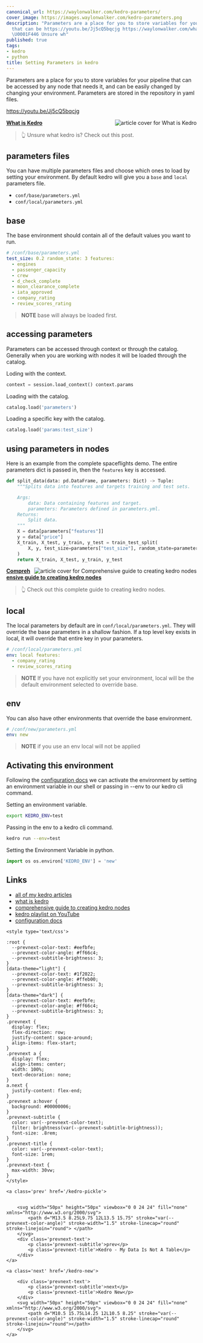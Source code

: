 ```yaml
---
canonical_url: https://waylonwalker.com/kedro-parameters/
cover_image: https://images.waylonwalker.com/kedro-parameters.png
description: "Parameters are a place for you to store variables for your pipeline
  that can be https://youtu.be/Jj5cQ5bqcjg https://waylonwalker.com/what-is-kedro/
  \U0001F446 Unsure wh"
published: true
tags:
- kedro
- python
title: Setting Parameters in kedro
---
```


Parameters are a place for you to store variables for your pipeline that can be accessed by any node that needs it, and can be easily changed by changing your environment.  Parameters are stored in the repository in yaml files.

https://youtu.be/Jj5cQ5bqcjg


  <div class="onelinelink-wrapper">
      <a class="onelinelink" href="https://waylonwalker.com/what-is-kedro/">
          <img style="float: right;" align='right' src="https://images.waylonwalker.com/what-is-kedro-og_250x140.png" alt="article cover for 
 What is Kedro
"/>
          <p><strong>
 What is Kedro
</strong></p>
      </a>
  </div>


> 👆 Unsure what kedro is?  Check out this post.

## parameters files

You can have multiple parameters files and choose which ones to load by setting your environment.  By default kedro will give you a `base` and `local` parameters file.

* `conf/base/parameters.yml`
* `conf/local/parameters.yml`

## base

The base environment should contain all of the default values you want to run.

``` yaml
# /conf/base/parameters.yml
test_size: 0.2 random_state: 3 features:
  - engines
  - passenger_capacity
  - crew
  - d_check_complete
  - moon_clearance_complete
  - iata_approved
  - company_rating
  - review_scores_rating
```

> **NOTE** base will always be loaded first.

## accessing parameters

Parameters can be accessed through context or through the catalog.  Generally when you are working with nodes it will be loaded through the catalog.

Loding with the context.

``` python
context = session.load_context() context.params
```

Loading with the catalog.

``` python
catalog.load('parameters')
```

Loading a specific key with the catalog.

``` python
catalog.load('params:test_size')
```

## using parameters in nodes

Here is an example from the complete spaceflights demo.  The entire parameters dict is passed in, then the `features` key is accessed.

``` python
def split_data(data: pd.DataFrame, parameters: Dict) -> Tuple:
    """Splits data into features and targets training and test sets.

    Args:
        data: Data containing features and target.
        parameters: Parameters defined in parameters.yml.
    Returns:
        Split data.
    """
    X = data[parameters["features"]]
    y = data["price"]
    X_train, X_test, y_train, y_test = train_test_split(
        X, y, test_size=parameters["test_size"], random_state=parameters["random_state"]
    )
    return X_train, X_test, y_train, y_test
```


  <div class="onelinelink-wrapper">
      <a class="onelinelink" href="https://waylonwalker.com/kedro-node/">
          <img style="float: right;" align='right' src="https://images.waylonwalker.com/kedro-node-og_250x140.png" alt="article cover for 
 Comprehensive guide to creating kedro nodes
"/>
          <p><strong>
 Comprehensive guide to creating kedro nodes
</strong></p>
      </a>
  </div>


> 👆 Check out this complete guide to creating kedro nodes.

## local

The local parameters by default are in `conf/local/parameters.yml`.  They will override the base parameters in a shallow fashion.  If a top level key exists in local, it will override that entire key in your parameters.

``` yaml
# /conf/local/parameters.yml
env: local features:
  - company_rating
  - review_scores_rating
```

> **NOTE** If you have not explicitly set your environment, local will be the
default environment selected to override base.

## env

You can also have other environments that override the base environment.

``` yaml
# /conf/new/parameters.yml
env: new
```

> **NOTE** if you use an env local will not be applied

## Activating this environment

Following the [configuration docs](https://kedro.readthedocs.io/en/latest/04_kedro_project_setup/02_configuration.html) we can activate the environment by setting an environment variable in our shell or passing in --env to our kedro cli command.

Setting an environment variable.

``` bash
export KEDRO_ENV=test
```

Passing in the env to a kedro cli command.

``` bash
kedro run --env=test
```

Setting the Environment Variable in python.

``` python
import os os.environ['KEDRO_ENV'] = 'new'
```

## Links

* [all of my kedro articles](https://waylonwalker.com/kedro/)
* [what is kedro](https://waylonwalker.com/what-is-kedro/)
* [comprehensive guide to creating kedro nodes](https://waylonwalker.com/kedro-node/)
* [kedro playlist on YouTube](https://www.youtube.com/watch?v=bw5_FWDVRpU&list=PLTRNG6WIHETCoPt5gAKYSH_HCZvE_r41n)
* [configuration docs](https://kedro.readthedocs.io/en/latest/04_kedro_project_setup/02_configuration.html)
<div class='prevnext'>

    <style type='text/css'>

    :root {
      --prevnext-color-text: #eefbfe;
      --prevnext-color-angle: #ff66c4;
      --prevnext-subtitle-brightness: 3;
    }
    [data-theme="light"] {
      --prevnext-color-text: #1f2022;
      --prevnext-color-angle: #ffeb00;
      --prevnext-subtitle-brightness: 3;
    }
    [data-theme="dark"] {
      --prevnext-color-text: #eefbfe;
      --prevnext-color-angle: #ff66c4;
      --prevnext-subtitle-brightness: 3;
    }
    .prevnext {
      display: flex;
      flex-direction: row;
      justify-content: space-around;
      align-items: flex-start;
    }
    .prevnext a {
      display: flex;
      align-items: center;
      width: 100%;
      text-decoration: none;
    }
    a.next {
      justify-content: flex-end;
    }
    .prevnext a:hover {
      background: #00000006;
    }
    .prevnext-subtitle {
      color: var(--prevnext-color-text);
      filter: brightness(var(--prevnext-subtitle-brightness));
      font-size: .8rem;
    }
    .prevnext-title {
      color: var(--prevnext-color-text);
      font-size: 1rem;
    }
    .prevnext-text {
      max-width: 30vw;
    }
    </style>
    
    <a class='prev' href='/kedro-pickle'>
    

        <svg width="50px" height="50px" viewbox="0 0 24 24" fill="none" xmlns="http://www.w3.org/2000/svg">
            <path d="M13.5 8.25L9.75 12L13.5 15.75" stroke="var(--prevnext-color-angle)" stroke-width="1.5" stroke-linecap="round" stroke-linejoin="round"> </path>
        </svg>
        <div class='prevnext-text'>
            <p class='prevnext-subtitle'>prev</p>
            <p class='prevnext-title'>Kedro - My Data Is Not A Table</p>
        </div>
    </a>
    
    <a class='next' href='/kedro-new'>
    
        <div class='prevnext-text'>
            <p class='prevnext-subtitle'>next</p>
            <p class='prevnext-title'>Kedro New</p>
        </div>
        <svg width="50px" height="50px" viewbox="0 0 24 24" fill="none" xmlns="http://www.w3.org/2000/svg">
            <path d="M10.5 15.75L14.25 12L10.5 8.25" stroke="var(--prevnext-color-angle)" stroke-width="1.5" stroke-linecap="round" stroke-linejoin="round"></path>
        </svg>
    </a>
  </div>